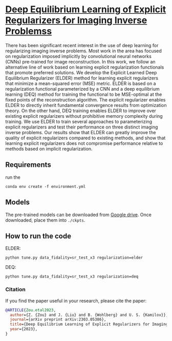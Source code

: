 # [Deep Equilibrium Learning of Explicit Regularizers for Imaging Inverse Problemss](https://arxiv.org/abs/2303.05386)

There has been significant recent interest in the use of deep learning for regularizing imaging inverse problems. Most work in the area has focused on regularization imposed implicitly by convolutional neural networks (CNNs) pre-trained for image reconstruction. In this work, we follow an alternative line of work based on learning explicit regularization functionals that promote preferred solutions. We develop the Explicit Learned Deep Equilibrium Regularizer (ELDER) method for learning explicit regularizers that minimize a mean-squared error (MSE) metric. ELDER is based on a regularization functional parameterized by a CNN and a deep equilibrium learning (DEQ) method for training the functional to be MSE-optimal at the fixed points of the reconstruction algorithm. The explicit regularizer enables ELDER to directly inherit fundamental convergence results from optimization theory. On the other hand, DEQ training enables ELDER to improve over existing explicit regularizers without prohibitive memory complexity during training. We use ELDER to train several approaches to parameterizing explicit regularizers and test their performance on three distinct imaging inverse problems. Our results show that ELDER can greatly improve the quality of explicit regularizers compared to existing methods, and show that learning explicit regularizers does not compromise performance relative to methods based on implicit regularization.



## Requirements

run the

```
conda env create -f environment.yml
```

## Models

The pre-trained models can be downloaded from [Google drive](https://drive.google.com/drive/folders/1Q1DTyWffT6dGEaLMO3qa2l4U5QVaNVeG?usp=sharing).
Once downloaded, place them into `./ckpts`.
## How to run the code

ELDER:

```
python tune.py data_fidality=sr_test_x3 regularization=elder
```

DEQ:

```
python tune.py data_fidality=sr_test_x3 regularization=deq
```

### Citation
If you find the paper useful in your research, please cite the paper:
```BibTex
@ARTICLE{Zou.etal2023,
  author={Z. {Zou} and J. {Liu} and B. {Wohlberg} and U. S. {Kamilov}},
  journal={arXiv preprint arXiv:2303.05386},
  title={Deep Equilibrium Learning of Explicit Regularizers for Imaging Inverse Problems}, 
  year={2023},
}
